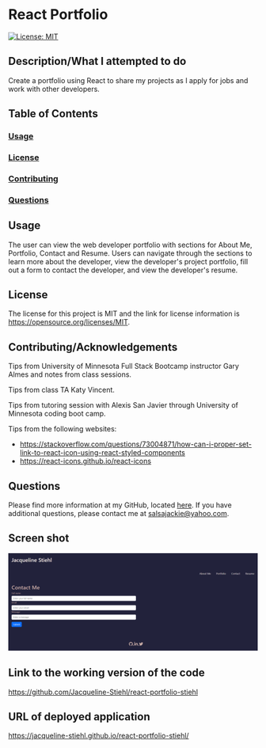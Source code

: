 # React Portfolio

[![License: MIT](https://img.shields.io/badge/License-MIT-yellow.svg)](https://opensource.org/licenses/MIT/)

## Description/What I attempted to do

Create a portfolio using React to share my projects as I apply for jobs and work with other developers.

## Table of Contents

### [Usage](#usage)

### [License](#license)

### [Contributing](#contributing)

### [Questions](#questions)

## Usage

The user can view the web developer portfolio with sections for About Me, Portfolio, Contact and Resume. Users can navigate through the sections to learn more about the developer, view the developer's project portfolio, fill out a form to contact the developer, and view the developer's resume.

## License

The license for this project is MIT and the link for license information is https://opensource.org/licenses/MIT.

## Contributing/Acknowledgements

Tips from University of Minnesota Full Stack Bootcamp instructor Gary Almes and notes from class sessions.

Tips from class TA Katy Vincent.

Tips from tutoring session with Alexis San Javier through University of Minnesota coding boot camp.

Tips from the following websites:

- https://stackoverflow.com/questions/73004871/how-can-i-proper-set-link-to-react-icon-using-react-styled-components
- https://react-icons.github.io/react-icons

## Questions

Please find more information at my GitHub, located [here](https://github.com/Jacqueline-Stiehl).
If you have additional questions, please contact me at salsajackie@yahoo.com.

## Screen shot

![Screen shot of React portfolio homework assignment](./src/assets/Screenshot-react-portfolio.png)

## Link to the working version of the code

https://github.com/Jacqueline-Stiehl/react-portfolio-stiehl

## URL of deployed application

https://jacqueline-stiehl.github.io/react-portfolio-stiehl/
